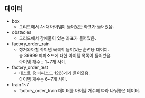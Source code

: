 ## 데이터

- box
  - 그리드에서 A~Q 아이템이 들어있는 좌표가 들어있음.
- obstacles
  - 그리드에서 장애물이 있는 좌표가 들어있음.
- factory_order_train
  - 챙겨와야할 아이템 목록이 들어있는 훈련용 데이터.   
    총 39999 에피소드에 대한 아이템 목록이 들어있음.   
    아이템 개수는 1~7개 사이.   
- factory_order_test
  - 테스트 용 에피소드 1226개가 들어있음.   
    아이템 개수는 6~7개 사이.   
- train 1~7
  - factory_order_train 데이터를 아이템 개수에 따라 나눠놓은 데이터.
